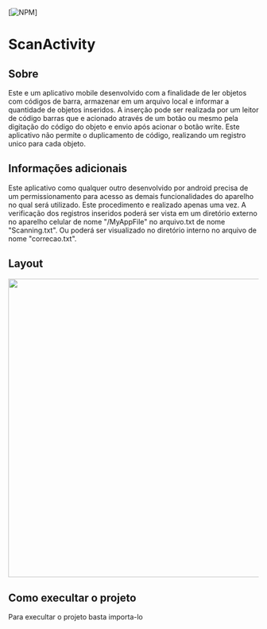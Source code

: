 [![NPM](https://img.shields.io/npm/l/react)]

# ScanActivity

## Sobre

Este e um aplicativo mobile desenvolvido com a finalidade de ler objetos com códigos de barra, armazenar em um arquivo local e informar a quantidade de objetos inseridos.
A inserção pode ser realizada por um leitor de código barras que e acionado através de um botão ou mesmo pela digitação do código do objeto e envio após acionar 
o botão write. Este aplicativo não permite o duplicamento de código, realizando um registro unico para cada objeto.

## Informações adicionais

Este aplicativo como qualquer outro desenvolvido por android precisa de um permissionamento para acesso as demais funcionalidades do aparelho no qual será utilizado.
Este procedimento e realizado apenas uma vez. A verificação dos registros inseridos poderá ser vista em um diretório externo no aparelho celular de nome "/MyAppFile"
no arquivo.txt de nome "Scanning.txt". Ou poderá ser visualizado no diretório interno no arquivo de nome "correcao.txt".

## Layout

<p align="center">
  <img width="600" src="">
 
</P>

## Como execultar o projeto

Para execultar o projeto basta importa-lo 
